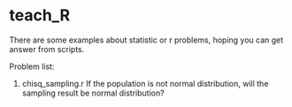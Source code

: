# teach_R
There are some examples about statistic or r problems, hoping you can get answer from scripts.

Problem list:
1. chisq_sampling.r
    If the population is not normal distribution, will the sampling result be normal distribution?

